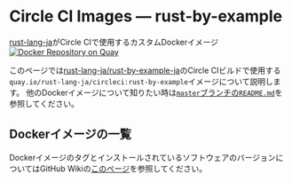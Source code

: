 <!-- -*- coding:utf-8-unix -*- -->

# Circle CI Images &mdash; rust-by-example

[rust-lang-ja](https://github.com/rust-lang-ja)がCircle CIで使用するカスタムDockerイメージ
[![Docker Repository on Quay](https://quay.io/repository/rust-lang-ja/circleci/status "Docker Repository on Quay")](https://quay.io/repository/rust-lang-ja/circleci)

このページでは[rust-lang-ja/rust-by-example-ja](https://github.com/rust-lang-ja/rust-by-example-ja)のCircle CIビルドで使用する`quay.io/rust-lang-ja/circleci:rust-by-example`イメージについて説明します。
他のDockerイメージについて知りたい時は[`master`ブランチの`README.md`](https://github.com/rust-lang-ja/circleci-images/blob/master/README.md)を参照してください。


## Dockerイメージの一覧

DockerイメージのタグとインストールされているソフトウェアのバージョンについてはGitHub Wikiの[このページ][wiki-rbe-docker-images]を参照してください。

[wiki-rbe-docker-images]: https://github.com/rust-lang-ja/circleci-images/wiki/Docker%E3%82%A4%E3%83%A1%E3%83%BC%E3%82%B8%EF%BC%9ARust-by-Example
